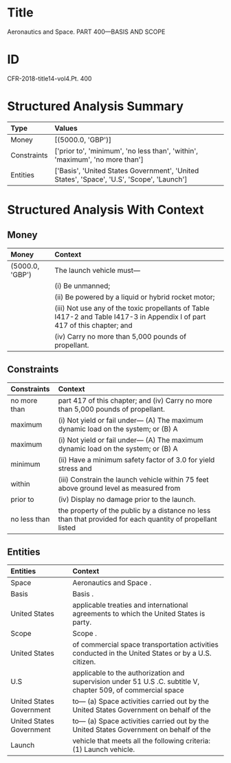 # Title

 Aeronautics and Space. PART 400—BASIS AND SCOPE


# ID

 CFR-2018-title14-vol4.Pt. 400


# Structured Analysis Summary

| Type        | Values                                                                                    |
|:------------|:------------------------------------------------------------------------------------------|
| Money       | [(5000.0, 'GBP')]                                                                         |
| Constraints | ['prior to', 'minimum', 'no less than', 'within', 'maximum', 'no more than']              |
| Entities    | ['Basis', 'United States Government', 'United States', 'Space', 'U.S', 'Scope', 'Launch'] |


# Structured Analysis With Context

 


## Money

| Money           | Context                                                                                                                                |
|:----------------|:---------------------------------------------------------------------------------------------------------------------------------------|
| (5000.0, 'GBP') | The launch vehicle must&#8212;                                                                                                         |
|                 |             (i) Be unmanned;                                                                                                           |
|                 |             (ii) Be powered by a liquid or hybrid rocket motor;                                                                        |
|                 |             (iii) Not use any of the toxic propellants of Table I417-2 and Table I417-3 in Appendix I of part 417 of this chapter; and |
|                 |             (iv) Carry no more than 5,000 pounds of propellant.                                                                        |


## Constraints

| Constraints   | Context                                                                                                    |
|:--------------|:-----------------------------------------------------------------------------------------------------------|
| no more than  | part 417 of this chapter; and (iv) Carry no more than  5,000 pounds of propellant.                         |
| maximum       | (i) Not yield or fail under&#8212; (A) The maximum dynamic load on the system; or (B) A                    |
| maximum       | (i) Not yield or fail under&#8212; (A) The maximum dynamic load on the system; or (B) A                    |
| minimum       | (ii) Have a  minimum safety factor of 3.0 for yield stress and                                             |
| within        | (iii) Constrain the launch vehicle  within 75 feet above ground level as measured from                     |
| prior to      | (iv) Display no damage  prior to  the launch.                                                              |
| no less than  | the property of the public by a distance no less than that provided for each quantity of propellant listed |


## Entities

| Entities                 | Context                                                                                                       |
|:-------------------------|:--------------------------------------------------------------------------------------------------------------|
| Space                    | Aeronautics and  Space .                                                                                      |
| Basis                    | Basis .                                                                                                       |
| United States            | applicable treaties and international agreements to which the United States  is party.                        |
| Scope                    | Scope .                                                                                                       |
| United States            | of commercial space transportation activities conducted in the United States  or by a U.S. citizen.           |
| U.S                      | applicable to the authorization and supervision under 51 U.S .C. subtitle V, chapter 509, of commercial space |
| United States Government | to&#8212; (a) Space activities carried out by the United States Government  on behalf of the                  |
| United States Government | to&#8212; (a) Space activities carried out by the United States Government  on behalf of the                  |
| Launch                   | vehicle that meets all the following criteria: (1) Launch  vehicle.                                           |


